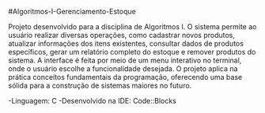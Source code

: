 #Algoritmos-I-Gerenciamento-Estoque 

Projeto desenvolvido para a disciplina de Algoritmos I. O sistema permite ao usuário realizar diversas operações, 
como cadastrar novos produtos, atualizar informações dos itens existentes, 
consultar dados de produtos específicos, gerar um relatório completo do estoque e remover produtos do sistema. 
A interface é feita por meio de um menu interativo no terminal, onde o usuário escolhe a funcionalidade desejada. 
O projeto aplica na prática conceitos fundamentais da programação, oferecendo uma base sólida para a construção de sistemas maiores no futuro.

-Linguagem: C -Desenvolvido na IDE: Code::Blocks
